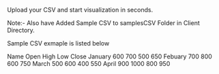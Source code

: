 Upload your CSV and start visualization in seconds.

Note:- Also have Added Sample CSV to samplesCSV Folder in Client Directory.

Sample CSV exmaple is listed below

Name	  Open	  High	  Low	 Close
January	  600	  700	  500	 650
Febuary	  700	  800	  600	 750
March	  500	  600	  400	 550
April	  900	  1000	  800	 950
